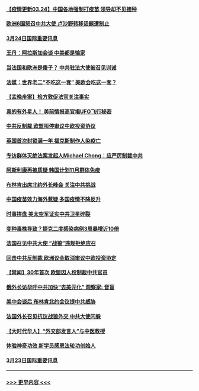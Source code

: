 #### [【疫情更新03.24】中国各地强制打疫苗 领导却不见接种](../pages/prog202/a103078521.md?t=03242001) 
#### [欧洲6国怒召中共大使 卢沙野转移话题遭制止](../pages/prog202/a103080435.md?t=03242001) 
#### [3月24日国际重要讯息](../pages/prog202/a103080423.md?t=03242001) 
#### [王丹：阿拉斯加会谈 中美都是输家](../pages/prog202/a103080344.md?t=03242001) 
#### [当法国和欧洲是傻子？ 中共驻法大使被召见训诫](../pages/prog202/a103080119.md?t=03242001) 
#### [法媒：世界老二“不吃这一套” 美欧会吃这一套？](../pages/prog202/a103080303.md?t=03242001) 
#### [【孟晚舟案】检方敦促法官关注事实](../pages/prog202/a103080301.md?t=03242001) 
#### [真的有外星人！ 美前情报高官揭UFO飞行秘密](../pages/prog202/a103080160.md?t=03242001) 
#### [中共反制裁 欧盟叫停审议中欧投资协议](../pages/prog202/a103080054.md?t=03242001) 
#### [英国首次封锁满一年 福克斯制作人染疫亡](../pages/prog202/a103079823.md?t=03242001) 
#### [专访群体灭绝法案发起人Michael Chong：应严厉制裁中共](../pages/prog202/a103080011.md?t=03242001) 
#### [阿斯利康再被质疑 韩国计划11月群体免疫](../pages/prog202/a103080029.md?t=03242001) 
#### [布林肯出席北约外长峰会 关注中共挑战](../pages/prog202/a103080040.md?t=03242001) 
#### [中国疫苗效力海外惹疑 多国疫情不降反升](../pages/prog202/a103080004.md?t=03242001) 
#### [时事拼盘 美太空军证实中共卫星碎裂](../pages/prog202/a103079999.md?t=03242001) 
#### [变种毒株导致？捷克二度感染病例3周暴增近10倍](../pages/prog202/a103079937.md?t=03242001) 
#### [法国召见中共大使 “战狼”违规拒绝应召](../pages/prog202/a103079908.md?t=03242001) 
#### [回击中共反制裁 欧洲议会取消审议中欧投资协定](../pages/prog202/a103079783.md?t=03242001) 
#### [【禁闻】30年首次 欧盟因人权制裁中共官员](../pages/prog202/a103079839.md?t=03242001) 
#### [俄外长访华吁中共加快“去美元化” 观察家: 音盲](../pages/prog202/a103079728.md?t=03242001) 
#### [美中会谈后 布林肯北约会议提中共威胁](../pages/prog202/a103079793.md?t=03242001) 
#### [法国外长召见抗议战狼外交 中共大使闪躲](../pages/prog202/a103079779.md?t=03242001) 
#### [【大时代华人】“外交部发言人”与中医教授](../pages/prog202/a103079703.md?t=03242001) 
#### [体验神奇功效 新学员感恩法轮功创始人](../pages/prog202/a103079683.md?t=03242001) 
#### [3月23日国际重要讯息](../pages/prog202/a103079626.md?t=03242001) 

----
#### [ >>> 更早内容 <<< ](../indexes/prog202-earlier.md)

